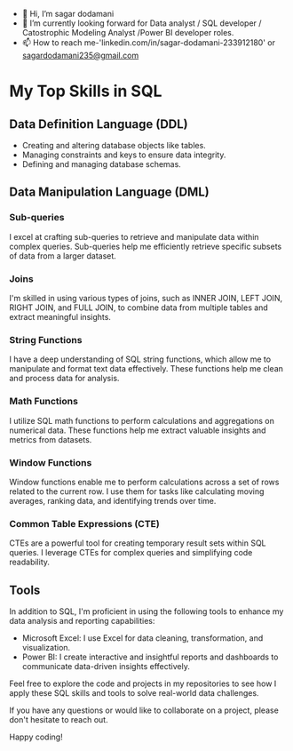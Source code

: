 - 👋 Hi, I’m sagar dodamani 
- 🌱 I’m currently looking forward for Data analyst / SQL developer / Catostrophic Modeling Analyst /Power BI developer roles.
- 📫 How to reach me-'linkedin.com/in/sagar-dodamani-233912180' or sagardodamani235@gmail.com

<!---
Dodamanisagar/Dodamanisagar is a ✨ special ✨ repository because its `README.md` (this file) appears on your GitHub profile.
You can click the Preview link to take a look at your changes.
--->
# My Top Skills in SQL
## Data Definition Language (DDL)

- Creating and altering database objects like tables.
- Managing constraints and keys to ensure data integrity.
- Defining and managing database schemas.

## Data Manipulation Language (DML)

### Sub-queries

I excel at crafting sub-queries to retrieve and manipulate data within complex queries. Sub-queries help me efficiently retrieve specific subsets of data from a larger dataset.

### Joins

I'm skilled in using various types of joins, such as INNER JOIN, LEFT JOIN, RIGHT JOIN, and FULL JOIN, to combine data from multiple tables and extract meaningful insights.

### String Functions

I have a deep understanding of SQL string functions, which allow me to manipulate and format text data effectively. These functions help me clean and process data for analysis.

### Math Functions

I utilize SQL math functions to perform calculations and aggregations on numerical data. These functions help me extract valuable insights and metrics from datasets.

### Window Functions

Window functions enable me to perform calculations across a set of rows related to the current row. I use them for tasks like calculating moving averages, ranking data, and identifying trends over time.

### Common Table Expressions (CTE)

CTEs are a powerful tool for creating temporary result sets within SQL queries. I leverage CTEs for complex queries and simplifying code readability.

## Tools

In addition to SQL, I'm proficient in using the following tools to enhance my data analysis and reporting capabilities:

- Microsoft Excel: I use Excel for data cleaning, transformation, and visualization.
- Power BI: I create interactive and insightful reports and dashboards to communicate data-driven insights effectively.

Feel free to explore the code and projects in my repositories to see how I apply these SQL skills and tools to solve real-world data challenges.

If you have any questions or would like to collaborate on a project, please don't hesitate to reach out.

Happy coding!
